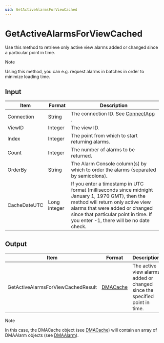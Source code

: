 ```yaml
---
uid: GetActiveAlarmsForViewCached
---
```


# GetActiveAlarmsForViewCached

Use this method to retrieve only active view alarms added or changed since a particular point in time.

> [!NOTE]
> Using this method, you can e.g. request alarms in batches in order to minimize loading time.

## Input

| Item         | Format       | Description                                                                                                                                                                                                                                                 |
|--------------|--------------|-------------------------------------------------------------------------------------------------------------------------------------------------------------------------------------------------------------------------------------------------------------|
| Connection   | String       | The connection ID. See [ConnectApp](xref:ConnectApp) .                                                                                                                                                                                                        |
| ViewID       | Integer      | The view ID.                                                                                                                                                                                                                                                |
| Index        | Integer      | The point from which to start returning alarms.                                                                                                                                                                                                             |
| Count        | Integer      | The number of alarms to be returned.                                                                                                                                                                                                                        |
| OrderBy      | String       | The Alarm Console column(s) by which to order the alarms (separated by semicolons).                                                                                                                                                                         |
| CacheDateUTC | Long integer | If you enter a timestamp in UTC format (milliseconds since midnight January 1, 1970 GMT), then the method will return only active view alarms that were added or changed since that particular point in time. If you enter -1, there will be no date check. |

## Output

| Item                               | Format                                           | Description                                                                |
|------------------------------------|--------------------------------------------------|----------------------------------------------------------------------------|
| GetActiveAlarmsForViewCachedResult | [DMACache](xref:DMACache) | The active view alarms added or changed since the specified point in time. |

> [!NOTE]
> In this case, the DMACache object (see [DMACache](xref:DMACache)) will contain an array of DMAAlarm objects (see [DMAAlarm](xref:DMAAlarm)).

